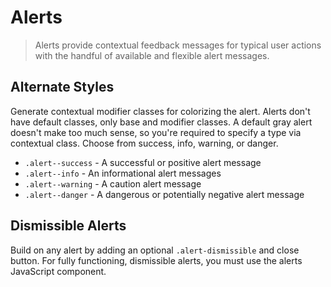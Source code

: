 # Alerts
>Alerts provide contextual feedback messages for typical user actions with the
handful of available and flexible alert messages.

## Alternate Styles
Generate contextual modifier classes for colorizing the alert.
Alerts don't have default classes, only base and modifier classes. A default
gray alert doesn't make too much sense, so you're required to specify a type
via contextual class. Choose from success, info, warning, or danger.

+ `.alert--success`  - A successful or positive alert message
+ `.alert--info`     - An informational alert messages
+ `.alert--warning`  - A caution alert message
+ `.alert--danger`   - A dangerous or potentially negative alert message

## Dismissible Alerts
Build on any alert by adding an optional `.alert-dismissible` and close button.
For fully functioning, dismissible alerts, you must use the alerts JavaScript component.
